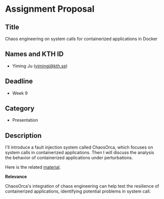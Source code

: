 # Assignment Proposal

## Title

Chaos engineering on system calls for containerized applications in Docker

## Names and KTH ID

  - Yiming Ju (yimingj@kth.se)

## Deadline

- Week 9

## Category

- Presentation

## Description

I'll introduce a fault injection system called ChaosOrca, which focuses on system calls in containerized applications. Then I will discuss the analysis the behavior of containerized applications under perturbations.

Here is the related [material](https://www.sciencedirect.com/science/article/pii/S0167739X).

**Relevance**

ChaosOrca's integration of chaos engineering can help test the resilience of containerized applications, identifying potential problems in system call.